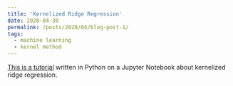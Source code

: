```yaml
---
title: 'Kernelized Ridge Regression'
date: 2020-04-30
permalink: /posts/2020/04/blog-post-1/
tags:
  - machine learning
  - kernel method
---
```


[This is a tutorial](https://nbviewer.jupyter.org/github/zetongqi/machine-learning-demos/blob/master/kernelized_ridge_regression.ipynb) written in Python on a Jupyter Notebook about kernelized ridge regression.
